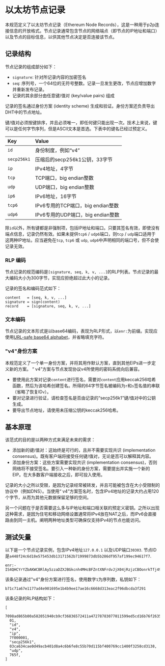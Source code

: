 # 以太坊节点记录

本规范定义了以太坊节点记录（Ethereum Node Records），这是一种用于p2p连接信息的开放格式。节点记录通常包含节点的网络端点（即节点的IP地址和端口）以及节点的目标信息，以供其他节点决定是否连接该节点。

## 记录结构

节点记录的组成部分如下：

* `signature`: 针对所记录内容的加密签名
* `seq`: 序列号，一个64位的无符号整数。记录一旦发生更改，节点应增加数字并重新发布记录。
* 记录的其余部分由任意键/值对 \(key/value pairs\) 组成

记录的签名通过身份方案 \(identity scheme\) 生成和验证。身份方案还负责导出DHT中的节点地址。 

键/值对必须按键排序，并且必须唯一，即任何键只能出现一次。技术上来说，键可以是任何字节序列，但是ASCII文本是首选。下表中的键名已经过预定义。

| Key | Value |
| :--- | :--- |
| `id` | 身份制度，例如“v4” |
| `secp256k1` | 压缩后的secp256k1公钥，33字节 |
| `ip` | IPv4地址，4字节  |
| `tcp` | TCP端口，big endian整数 |
| `udp` | UDP端口，big endian整数 |
| `ip6` | IPv6地址，16字节 |
| `tcp6` | IPv6专用的TCP端口，big endian整数 |
| `udp6` | IPv6专用的UDP端口，big endian整数 |

除`id`以外，所有键都是非强制项，包括IP地址和端口。只要其签名有效，即使没有端点信息，记录仍然有效。如果未提供`tcp6` / `udp6`端口，则`tcp` / `udp`端口适用于这两种IP地址。应当避免在`tcp`, `tcp6` 或 `udp`, `udp6`中声明相同的端口号，但不会使记录无效。

### RLP 编码

节点记录的规范编码是`[signature, seq, k, v, ...]`的RLP列表。节点记录的最大编码大小为300字节，实现应拒绝超过此大小的记录。

记录的签名和编码范式如下：

```text
content   = [seq, k, v, ...]
signature = sign(content)
record    = [signature, seq, k, v, ...]
```

### 文本编码

节点记录的文本形式是以base64编码，表现为RLP形式，以`enr:`为前缀。实现应使用[URL-safe base64 alphabet](https://tools.ietf.org/html/rfc4648#section-5)，并省略填充字符。

### "v4"身份方案

本规范定义了一个单一身份方案，并将其用作默认方案，直到其他EIPs进一步定义新的方案。 “ v4”方案与节点发现协议v4所使用的密码系统向后兼容。

* 要使用此方案对记录`content`进行签名，需要对`content`应用keccak256哈希函数，然后为该哈希创建签名。所得的64字节签名被编码为`r`和`s`签名值的串联（省略了恢复ID`v`）。
* 要对记录进行验证，请检查签名是否由记录的“secp256k1”键/值对中的公钥生成。 
* 要导出节点地址，请使用未压缩公钥的keccak256哈希。

## 基本原理

该范式的目的是以两种方式来满足未来的需求：

* 添加新的键/值对：这始终是可行的，且并不需要实现共识 \(implementation consensus\)。既有客户端将接受任何键/值对，无论是否可以解释其内容。
* 添加身份方案：这些方案需要实现共识 \(implementation consensus\)，否则网络将不接受签名。要引入一种新的身份方案，需要提出并实施一个新的EIP。在大多数客户端接收之后，即可投入使用。

记录的大小之所以受限，是因为记录经常被转发，并且可能被包含在大小受限制的协议中（例如DNS）。当使用“ v4”方案签名时，包含IPv4地址的记录大约占用120个字节，从而为其他元数据保留足够的空间。

另一个问题在于是否需要这么多与IP地址和端口相关联的预定义密钥。之所以出现这种需求，是因为住宅和移动网络设置通常将IPv4放在NAT之后，而IPv6会直接路由到同一主机。阐明两种地址类型可确保仅支持IPv4的节点也能访问。

## 测试矢量

以下是一个节点记录实例，包含IPv4地址`127.0.0.1` 以及UDP端口`30303`. 节点ID是`a448f24c6d18e575453db13171562b71999873db5b286df957af199ec94617f7`.

```text
enr:-IS4QHCYrYZbAKWCBRlAy5zzaDZXJBGkcnh4MHcBFZntXNFrdvJjX04jRzjzCBOonrkTfj499SZuOh8R33Ls8RRcy5wBgmlkgnY0gmlwhH8AAAGJc2VjcDI1NmsxoQPKY0yuDUmstAHYpMa2_oxVtw0RW_QAdpzBQA8yWM0xOIN1ZHCCdl8
```

该条记录通过"v4"身份方案进行签名，使用数字`1`为序列数，私钥如下：

```text
b71c71a67e1177ad4e901695e1b4b9ee17ae16c6668d313eac2f96dbcda3f291
```

该条记录的RLP结构如下：

```text
[
  7098ad865b00a582051940cb9cf36836572411a47278783077011599ed5cd16b76f2635f4e234738f30813a89eb9137e3e3df5266e3a1f11df72ecf1145ccb9c,
  01,
  "id",
  "v4",
  "ip",
  7f000001,
  "secp256k1",
  03ca634cae0d49acb401d8a4c6b6fe8c55b70d115bf400769cc1400f3258cd3138,
  "udp",
  765f,
]
```

